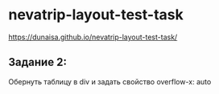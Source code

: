 # nevatrip-layout-test-task

https://dunaisa.github.io/nevatrip-layout-test-task/

## Задание 2:

Обернуть таблицу в div и задать свойство overflow-x: auto
